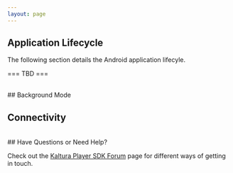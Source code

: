 ```yaml
---
layout: page
---
```


## Application Lifecycle  

The following section details the Android application lifecyle.

=== TBD ===

</br>
## Background Mode


## Connectivity

</br>
## Have Questions or Need Help?

Check out the [Kaltura Player SDK Forum](https://forum.kaltura.org/c/playkit) page for different ways of getting in touch.
